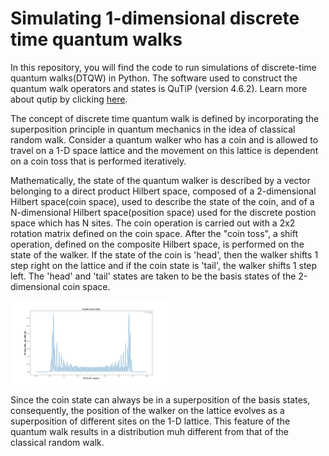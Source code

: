 # Simulating 1-dimensional discrete time quantum walks
In this repository, you will find the code to run simulations of discrete-time quantum walks(DTQW) in Python. The software used to construct the quantum walk operators and states is QuTiP (version 4.6.2). Learn more about qutip by clicking [here](https://qutip.org/index.html). 

The concept of discrete time quantum walk is defined by incorporating the superposition principle in quantum mechanics in the idea of classical random walk. Consider a quantum walker who has a coin and is allowed to travel on a 1-D space lattice and the movement on this lattice is dependent on a coin toss that is performed iteratively. 

Mathematically, the state of the quantum walker is described by a vector belonging to a direct product Hilbert space, composed of a 2-dimensional Hilbert space(coin space), used to describe the state of the coin, and of a N-dimensional Hilbert space(position space) used for the discrete postion space which has N sites. The coin operation is carried out with a 2x2 rotation matrix defined on the coin space. After the "coin toss", a shift operation, defined on the composite Hilbert space, is performed on the state of the walker. 
If the state of the coin is 'head', then the walker shifts 1 step right on the lattice and if the coin state is 'tail', the walker shifts 1 step left. The 'head' and 'tail' states are taken to be the basis states of the 2-dimensional coin space. 

<p class='aligncenter'>
<img src='/Hadamard_walk.png' width = '50%' />
</p>

Since the coin state can always be in a superposition of the basis states, consequently, the position of the walker on the lattice evolves as a superposition of different sites on the 1-D lattice. This feature of the quantum walk results in a distribution muh different from that of the classical random walk. 

